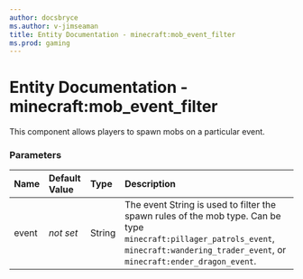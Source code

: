 ```yaml
---
author: docsbryce
ms.author: v-jimseaman
title: Entity Documentation - minecraft:mob_event_filter
ms.prod: gaming
---
```


# Entity Documentation - minecraft:mob_event_filter

This component allows players to spawn mobs on a particular event.

### Parameters

|Name |Default Value|Type |Description |
|:-----------|:-----------|:-----------|:-----------|
| event |*not set* |String |The event String is used to filter the spawn rules of the mob type. Can be type `minecraft:pillager_patrols_event`,  `minecraft:wandering_trader_event`, or `minecraft:ender_dragon_event`.|

